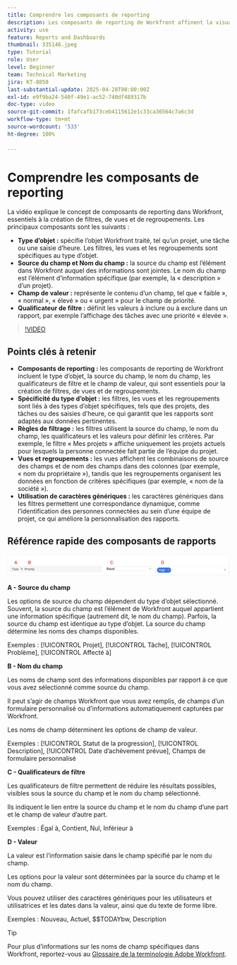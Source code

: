 ```yaml
---
title: Comprendre les composants de reporting
description: Les composants de reporting de Workfront affinent la visualisation des données avec des filtres basés sur des objets, des vues dynamiques, des regroupements structurés et une fonctionnalité de caractères génériques pour des informations personnalisées.
activity: use
feature: Reports and Dashboards
thumbnail: 335146.jpeg
type: Tutorial
role: User
level: Beginner
team: Technical Marketing
jira: KT-8850
last-substantial-update: 2025-04-28T00:00:00Z
exl-id: e9f9ba24-540f-49e1-ac52-740df489317b
doc-type: video
source-git-commit: 1fafcafb173ceb4115612e1c33ca36564c7a6c3d
workflow-type: tm+mt
source-wordcount: '533'
ht-degree: 100%

---
```


# Comprendre les composants de reporting

La vidéo explique le concept de composants de reporting dans Workfront, essentiels à la création de filtres, de vues et de regroupements. Les principaux composants sont les suivants :

* **Type d’objet :** spécifie l’objet Workfront traité, tel qu’un projet, une tâche ou une saisie d’heure. Les filtres, les vues et les regroupements sont spécifiques au type d’objet.
* **Source du champ et Nom du champ :** la source du champ est l’élément dans Workfront auquel des informations sont jointes. Le nom du champ est l’élément d’information spécifique (par exemple, la « description » d’un projet).
* **Champ de valeur :** représente le contenu d’un champ, tel que « faible », « normal », « élevé » ou « urgent » pour le champ de priorité.
* **Qualificateur de filtre :** définit les valeurs à inclure ou à exclure dans un rapport, par exemple l’affichage des tâches avec une priorité « élevée ».


>[!VIDEO](https://video.tv.adobe.com/v/3447023/?quality=12&learn=on&captions=fre_fr)

## Points clés à retenir

* **Composants de reporting :** les composants de reporting de Workfront incluent le type d’objet, la source du champ, le nom du champ, les qualificateurs de filtre et le champ de valeur, qui sont essentiels pour la création de filtres, de vues et de regroupements.
* **Spécificité du type d’objet :** les filtres, les vues et les regroupements sont liés à des types d’objet spécifiques, tels que des projets, des tâches ou des saisies d’heure, ce qui garantit que les rapports sont adaptés aux données pertinentes.
* **Règles de filtrage :** les filtres utilisent la source du champ, le nom du champ, les qualificateurs et les valeurs pour définir les critères. Par exemple, le filtre « Mes projets » affiche uniquement les projets actuels pour lesquels la personne connectée fait partie de l’équipe du projet.
* **Vues et regroupements :** les vues affichent les combinaisons de source des champs et de nom des champs dans des colonnes (par exemple, « nom du propriétaire »), tandis que les regroupements organisent les données en fonction de critères spécifiques (par exemple, « nom de la société »).
* **Utilisation de caractères génériques :** les caractères génériques dans les filtres permettent une correspondance dynamique, comme l’identification des personnes connectées au sein d’une équipe de projet, ce qui améliore la personnalisation des rapports.

## Référence rapide des composants de rapports

![Image de l’écran de création d’un filtre](assets/reporting-components-1.png)

**A - Source du champ**

Les options de source du champ dépendent du type d’objet sélectionné. Souvent, la source du champ est l’élément de Workfront auquel appartient une information spécifique (autrement dit, le nom du champ). Parfois, la source du champ est identique au type d’objet.
La source du champ détermine les noms des champs disponibles.

Exemples : [!UICONTROL Projet], [!UICONTROL Tâche], [!UICONTROL Problème], [!UICONTROL Affecté à]

**B - Nom du champ**

Les noms de champ sont des informations disponibles par rapport à ce que vous avez sélectionné comme source du champ.

Il peut s’agir de champs Workfront que vous avez remplis, de champs d’un formulaire personnalisé ou d’informations automatiquement capturées par Workfront.

Les noms de champ déterminent les options de champ de valeur.

Exemples : [!UICONTROL Statut de la progression], [!UICONTROL Description], [!UICONTROL Date d’achèvement prévue], Champs de formulaire personnalisé

**C - Qualificateurs de filtre**

Les qualificateurs de filtre permettent de réduire les résultats possibles, visibles sous la source du champ et le nom du champ sélectionné.

Ils indiquent le lien entre la source du champ et le nom du champ d’une part et le champ de valeur d’autre part.

Exemples : Égal à, Contient, Nul, Inférieur à

**D - Valeur**

La valeur est l’information saisie dans le champ spécifié par le nom du champ.

Les options pour la valeur sont déterminées par la source du champ et le nom du champ.

Vous pouvez utiliser des caractères génériques pour les utilisateurs et utilisatrices et les dates dans la valeur, ainsi que du texte de forme libre.

Exemples : Nouveau, Actuel, $$TODAYbw, Description

>[!TIP]
>
>Pour plus d’informations sur les noms de champ spécifiques dans Workfront, reportez-vous au [Glossaire de la terminologie Adobe Workfront](https://experienceleague.adobe.com/docs/workfront/using/basics/workfront-terminology-glossary.html?lang=fr).

